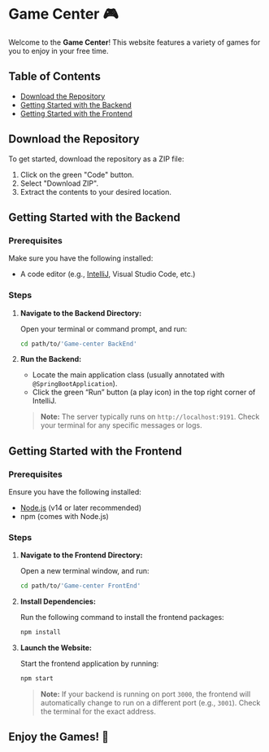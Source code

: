 # Game Center 🎮

Welcome to the **Game Center**! This website features a variety of games for you to enjoy in your free time.

## Table of Contents

- [Download the Repository](#download-the-repository)
- [Getting Started with the Backend](#getting-started-with-the-backend)
- [Getting Started with the Frontend](#getting-started-with-the-frontend)

## Download the Repository

To get started, download the repository as a ZIP file:

1. Click on the green "Code" button.
2. Select "Download ZIP".
3. Extract the contents to your desired location.

## Getting Started with the Backend

### Prerequisites

Make sure you have the following installed:

- A code editor (e.g., [IntelliJ](https://www.jetbrains.com/idea/), Visual Studio Code, etc.)

### Steps

1. **Navigate to the Backend Directory:**

   Open your terminal or command prompt, and run:

   ```bash
   cd path/to/'Game-center BackEnd'
   ```

2. **Run the Backend:**

   - Locate the main application class (usually annotated with `@SpringBootApplication`).
   - Click the green “Run” button (a play icon) in the top right corner of IntelliJ.


   > **Note:** The server typically runs on `http://localhost:9191`. Check your terminal for any specific messages or logs.

## Getting Started with the Frontend

### Prerequisites

Ensure you have the following installed:

- [Node.js](https://nodejs.org/) (v14 or later recommended)
- npm (comes with Node.js)

### Steps

1. **Navigate to the Frontend Directory:**

   Open a new terminal window, and run:

   ```bash
   cd path/to/'Game-center FrontEnd'
   ```

2. **Install Dependencies:**

   Run the following command to install the frontend packages:

   ```bash
   npm install
   ```

3. **Launch the Website:**

   Start the frontend application by running:

   ```bash
   npm start
   ```

   > **Note:** If your backend is running on port `3000`, the frontend will automatically change to run on a different port (e.g., `3001`). Check the terminal for the exact address.

## Enjoy the Games! 🎉


